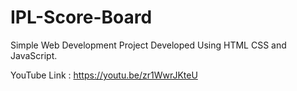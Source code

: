 # IPL-Score-Board

Simple Web Development Project Developed Using HTML CSS and JavaScript.

YouTube Link : https://youtu.be/zr1WwrJKteU
